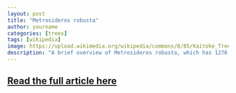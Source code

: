 ```yaml
---
layout: post
title: "Metrosideros robusta"
author: yourname
categories: [trees]
tags: [wikipedia]
image: https://upload.wikimedia.org/wikipedia/commons/8/85/Kaitoke_Tree.jpg
description: "A brief overview of Metrosideros robusta, which has 1276 words."
---
```


## [Read the full article here](https://en.wikipedia.org/wiki/Metrosideros_robusta)